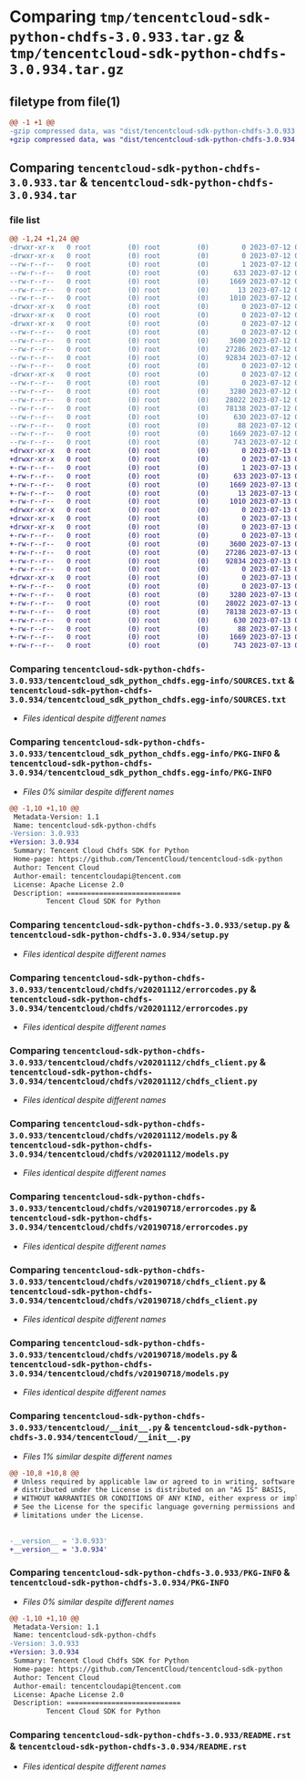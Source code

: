 # Comparing `tmp/tencentcloud-sdk-python-chdfs-3.0.933.tar.gz` & `tmp/tencentcloud-sdk-python-chdfs-3.0.934.tar.gz`

## filetype from file(1)

```diff
@@ -1 +1 @@
-gzip compressed data, was "dist/tencentcloud-sdk-python-chdfs-3.0.933.tar", last modified: Wed Jul 12 00:22:33 2023, max compression
+gzip compressed data, was "dist/tencentcloud-sdk-python-chdfs-3.0.934.tar", last modified: Thu Jul 13 00:18:01 2023, max compression
```

## Comparing `tencentcloud-sdk-python-chdfs-3.0.933.tar` & `tencentcloud-sdk-python-chdfs-3.0.934.tar`

### file list

```diff
@@ -1,24 +1,24 @@
-drwxr-xr-x   0 root         (0) root         (0)        0 2023-07-12 00:22:33.000000 tencentcloud-sdk-python-chdfs-3.0.933/
-drwxr-xr-x   0 root         (0) root         (0)        0 2023-07-12 00:22:33.000000 tencentcloud-sdk-python-chdfs-3.0.933/tencentcloud_sdk_python_chdfs.egg-info/
--rw-r--r--   0 root         (0) root         (0)        1 2023-07-12 00:22:33.000000 tencentcloud-sdk-python-chdfs-3.0.933/tencentcloud_sdk_python_chdfs.egg-info/dependency_links.txt
--rw-r--r--   0 root         (0) root         (0)      633 2023-07-12 00:22:33.000000 tencentcloud-sdk-python-chdfs-3.0.933/tencentcloud_sdk_python_chdfs.egg-info/SOURCES.txt
--rw-r--r--   0 root         (0) root         (0)     1669 2023-07-12 00:22:33.000000 tencentcloud-sdk-python-chdfs-3.0.933/tencentcloud_sdk_python_chdfs.egg-info/PKG-INFO
--rw-r--r--   0 root         (0) root         (0)       13 2023-07-12 00:22:33.000000 tencentcloud-sdk-python-chdfs-3.0.933/tencentcloud_sdk_python_chdfs.egg-info/top_level.txt
--rw-r--r--   0 root         (0) root         (0)     1010 2023-07-12 00:22:33.000000 tencentcloud-sdk-python-chdfs-3.0.933/setup.py
-drwxr-xr-x   0 root         (0) root         (0)        0 2023-07-12 00:22:33.000000 tencentcloud-sdk-python-chdfs-3.0.933/tencentcloud/
-drwxr-xr-x   0 root         (0) root         (0)        0 2023-07-12 00:22:33.000000 tencentcloud-sdk-python-chdfs-3.0.933/tencentcloud/chdfs/
-drwxr-xr-x   0 root         (0) root         (0)        0 2023-07-12 00:22:33.000000 tencentcloud-sdk-python-chdfs-3.0.933/tencentcloud/chdfs/v20201112/
--rw-r--r--   0 root         (0) root         (0)        0 2023-07-12 00:22:33.000000 tencentcloud-sdk-python-chdfs-3.0.933/tencentcloud/chdfs/v20201112/__init__.py
--rw-r--r--   0 root         (0) root         (0)     3600 2023-07-12 00:22:33.000000 tencentcloud-sdk-python-chdfs-3.0.933/tencentcloud/chdfs/v20201112/errorcodes.py
--rw-r--r--   0 root         (0) root         (0)    27286 2023-07-12 00:22:33.000000 tencentcloud-sdk-python-chdfs-3.0.933/tencentcloud/chdfs/v20201112/chdfs_client.py
--rw-r--r--   0 root         (0) root         (0)    92834 2023-07-12 00:22:33.000000 tencentcloud-sdk-python-chdfs-3.0.933/tencentcloud/chdfs/v20201112/models.py
--rw-r--r--   0 root         (0) root         (0)        0 2023-07-12 00:22:33.000000 tencentcloud-sdk-python-chdfs-3.0.933/tencentcloud/chdfs/__init__.py
-drwxr-xr-x   0 root         (0) root         (0)        0 2023-07-12 00:22:33.000000 tencentcloud-sdk-python-chdfs-3.0.933/tencentcloud/chdfs/v20190718/
--rw-r--r--   0 root         (0) root         (0)        0 2023-07-12 00:22:33.000000 tencentcloud-sdk-python-chdfs-3.0.933/tencentcloud/chdfs/v20190718/__init__.py
--rw-r--r--   0 root         (0) root         (0)     3280 2023-07-12 00:22:33.000000 tencentcloud-sdk-python-chdfs-3.0.933/tencentcloud/chdfs/v20190718/errorcodes.py
--rw-r--r--   0 root         (0) root         (0)    28022 2023-07-12 00:22:33.000000 tencentcloud-sdk-python-chdfs-3.0.933/tencentcloud/chdfs/v20190718/chdfs_client.py
--rw-r--r--   0 root         (0) root         (0)    78138 2023-07-12 00:22:33.000000 tencentcloud-sdk-python-chdfs-3.0.933/tencentcloud/chdfs/v20190718/models.py
--rw-r--r--   0 root         (0) root         (0)      630 2023-07-12 00:22:33.000000 tencentcloud-sdk-python-chdfs-3.0.933/tencentcloud/__init__.py
--rw-r--r--   0 root         (0) root         (0)       88 2023-07-12 00:22:33.000000 tencentcloud-sdk-python-chdfs-3.0.933/setup.cfg
--rw-r--r--   0 root         (0) root         (0)     1669 2023-07-12 00:22:33.000000 tencentcloud-sdk-python-chdfs-3.0.933/PKG-INFO
--rw-r--r--   0 root         (0) root         (0)      743 2023-07-12 00:22:33.000000 tencentcloud-sdk-python-chdfs-3.0.933/README.rst
+drwxr-xr-x   0 root         (0) root         (0)        0 2023-07-13 00:18:01.000000 tencentcloud-sdk-python-chdfs-3.0.934/
+drwxr-xr-x   0 root         (0) root         (0)        0 2023-07-13 00:18:01.000000 tencentcloud-sdk-python-chdfs-3.0.934/tencentcloud_sdk_python_chdfs.egg-info/
+-rw-r--r--   0 root         (0) root         (0)        1 2023-07-13 00:18:01.000000 tencentcloud-sdk-python-chdfs-3.0.934/tencentcloud_sdk_python_chdfs.egg-info/dependency_links.txt
+-rw-r--r--   0 root         (0) root         (0)      633 2023-07-13 00:18:01.000000 tencentcloud-sdk-python-chdfs-3.0.934/tencentcloud_sdk_python_chdfs.egg-info/SOURCES.txt
+-rw-r--r--   0 root         (0) root         (0)     1669 2023-07-13 00:18:01.000000 tencentcloud-sdk-python-chdfs-3.0.934/tencentcloud_sdk_python_chdfs.egg-info/PKG-INFO
+-rw-r--r--   0 root         (0) root         (0)       13 2023-07-13 00:18:01.000000 tencentcloud-sdk-python-chdfs-3.0.934/tencentcloud_sdk_python_chdfs.egg-info/top_level.txt
+-rw-r--r--   0 root         (0) root         (0)     1010 2023-07-13 00:18:01.000000 tencentcloud-sdk-python-chdfs-3.0.934/setup.py
+drwxr-xr-x   0 root         (0) root         (0)        0 2023-07-13 00:18:01.000000 tencentcloud-sdk-python-chdfs-3.0.934/tencentcloud/
+drwxr-xr-x   0 root         (0) root         (0)        0 2023-07-13 00:18:01.000000 tencentcloud-sdk-python-chdfs-3.0.934/tencentcloud/chdfs/
+drwxr-xr-x   0 root         (0) root         (0)        0 2023-07-13 00:18:01.000000 tencentcloud-sdk-python-chdfs-3.0.934/tencentcloud/chdfs/v20201112/
+-rw-r--r--   0 root         (0) root         (0)        0 2023-07-13 00:18:01.000000 tencentcloud-sdk-python-chdfs-3.0.934/tencentcloud/chdfs/v20201112/__init__.py
+-rw-r--r--   0 root         (0) root         (0)     3600 2023-07-13 00:18:01.000000 tencentcloud-sdk-python-chdfs-3.0.934/tencentcloud/chdfs/v20201112/errorcodes.py
+-rw-r--r--   0 root         (0) root         (0)    27286 2023-07-13 00:18:01.000000 tencentcloud-sdk-python-chdfs-3.0.934/tencentcloud/chdfs/v20201112/chdfs_client.py
+-rw-r--r--   0 root         (0) root         (0)    92834 2023-07-13 00:18:01.000000 tencentcloud-sdk-python-chdfs-3.0.934/tencentcloud/chdfs/v20201112/models.py
+-rw-r--r--   0 root         (0) root         (0)        0 2023-07-13 00:18:01.000000 tencentcloud-sdk-python-chdfs-3.0.934/tencentcloud/chdfs/__init__.py
+drwxr-xr-x   0 root         (0) root         (0)        0 2023-07-13 00:18:01.000000 tencentcloud-sdk-python-chdfs-3.0.934/tencentcloud/chdfs/v20190718/
+-rw-r--r--   0 root         (0) root         (0)        0 2023-07-13 00:18:01.000000 tencentcloud-sdk-python-chdfs-3.0.934/tencentcloud/chdfs/v20190718/__init__.py
+-rw-r--r--   0 root         (0) root         (0)     3280 2023-07-13 00:18:01.000000 tencentcloud-sdk-python-chdfs-3.0.934/tencentcloud/chdfs/v20190718/errorcodes.py
+-rw-r--r--   0 root         (0) root         (0)    28022 2023-07-13 00:18:01.000000 tencentcloud-sdk-python-chdfs-3.0.934/tencentcloud/chdfs/v20190718/chdfs_client.py
+-rw-r--r--   0 root         (0) root         (0)    78138 2023-07-13 00:18:01.000000 tencentcloud-sdk-python-chdfs-3.0.934/tencentcloud/chdfs/v20190718/models.py
+-rw-r--r--   0 root         (0) root         (0)      630 2023-07-13 00:18:01.000000 tencentcloud-sdk-python-chdfs-3.0.934/tencentcloud/__init__.py
+-rw-r--r--   0 root         (0) root         (0)       88 2023-07-13 00:18:01.000000 tencentcloud-sdk-python-chdfs-3.0.934/setup.cfg
+-rw-r--r--   0 root         (0) root         (0)     1669 2023-07-13 00:18:01.000000 tencentcloud-sdk-python-chdfs-3.0.934/PKG-INFO
+-rw-r--r--   0 root         (0) root         (0)      743 2023-07-13 00:18:01.000000 tencentcloud-sdk-python-chdfs-3.0.934/README.rst
```

### Comparing `tencentcloud-sdk-python-chdfs-3.0.933/tencentcloud_sdk_python_chdfs.egg-info/SOURCES.txt` & `tencentcloud-sdk-python-chdfs-3.0.934/tencentcloud_sdk_python_chdfs.egg-info/SOURCES.txt`

 * *Files identical despite different names*

### Comparing `tencentcloud-sdk-python-chdfs-3.0.933/tencentcloud_sdk_python_chdfs.egg-info/PKG-INFO` & `tencentcloud-sdk-python-chdfs-3.0.934/tencentcloud_sdk_python_chdfs.egg-info/PKG-INFO`

 * *Files 0% similar despite different names*

```diff
@@ -1,10 +1,10 @@
 Metadata-Version: 1.1
 Name: tencentcloud-sdk-python-chdfs
-Version: 3.0.933
+Version: 3.0.934
 Summary: Tencent Cloud Chdfs SDK for Python
 Home-page: https://github.com/TencentCloud/tencentcloud-sdk-python
 Author: Tencent Cloud
 Author-email: tencentcloudapi@tencent.com
 License: Apache License 2.0
 Description: ============================
         Tencent Cloud SDK for Python
```

### Comparing `tencentcloud-sdk-python-chdfs-3.0.933/setup.py` & `tencentcloud-sdk-python-chdfs-3.0.934/setup.py`

 * *Files identical despite different names*

### Comparing `tencentcloud-sdk-python-chdfs-3.0.933/tencentcloud/chdfs/v20201112/errorcodes.py` & `tencentcloud-sdk-python-chdfs-3.0.934/tencentcloud/chdfs/v20201112/errorcodes.py`

 * *Files identical despite different names*

### Comparing `tencentcloud-sdk-python-chdfs-3.0.933/tencentcloud/chdfs/v20201112/chdfs_client.py` & `tencentcloud-sdk-python-chdfs-3.0.934/tencentcloud/chdfs/v20201112/chdfs_client.py`

 * *Files identical despite different names*

### Comparing `tencentcloud-sdk-python-chdfs-3.0.933/tencentcloud/chdfs/v20201112/models.py` & `tencentcloud-sdk-python-chdfs-3.0.934/tencentcloud/chdfs/v20201112/models.py`

 * *Files identical despite different names*

### Comparing `tencentcloud-sdk-python-chdfs-3.0.933/tencentcloud/chdfs/v20190718/errorcodes.py` & `tencentcloud-sdk-python-chdfs-3.0.934/tencentcloud/chdfs/v20190718/errorcodes.py`

 * *Files identical despite different names*

### Comparing `tencentcloud-sdk-python-chdfs-3.0.933/tencentcloud/chdfs/v20190718/chdfs_client.py` & `tencentcloud-sdk-python-chdfs-3.0.934/tencentcloud/chdfs/v20190718/chdfs_client.py`

 * *Files identical despite different names*

### Comparing `tencentcloud-sdk-python-chdfs-3.0.933/tencentcloud/chdfs/v20190718/models.py` & `tencentcloud-sdk-python-chdfs-3.0.934/tencentcloud/chdfs/v20190718/models.py`

 * *Files identical despite different names*

### Comparing `tencentcloud-sdk-python-chdfs-3.0.933/tencentcloud/__init__.py` & `tencentcloud-sdk-python-chdfs-3.0.934/tencentcloud/__init__.py`

 * *Files 1% similar despite different names*

```diff
@@ -10,8 +10,8 @@
 # Unless required by applicable law or agreed to in writing, software
 # distributed under the License is distributed on an "AS IS" BASIS,
 # WITHOUT WARRANTIES OR CONDITIONS OF ANY KIND, either express or implied.
 # See the License for the specific language governing permissions and
 # limitations under the License.
 
 
-__version__ = '3.0.933'
+__version__ = '3.0.934'
```

### Comparing `tencentcloud-sdk-python-chdfs-3.0.933/PKG-INFO` & `tencentcloud-sdk-python-chdfs-3.0.934/PKG-INFO`

 * *Files 0% similar despite different names*

```diff
@@ -1,10 +1,10 @@
 Metadata-Version: 1.1
 Name: tencentcloud-sdk-python-chdfs
-Version: 3.0.933
+Version: 3.0.934
 Summary: Tencent Cloud Chdfs SDK for Python
 Home-page: https://github.com/TencentCloud/tencentcloud-sdk-python
 Author: Tencent Cloud
 Author-email: tencentcloudapi@tencent.com
 License: Apache License 2.0
 Description: ============================
         Tencent Cloud SDK for Python
```

### Comparing `tencentcloud-sdk-python-chdfs-3.0.933/README.rst` & `tencentcloud-sdk-python-chdfs-3.0.934/README.rst`

 * *Files identical despite different names*

